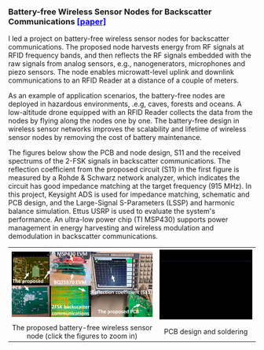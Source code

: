 ### Battery-free Wireless Sensor Nodes for Backscatter Communications [<font color="blue">[paper]</font>](https://ieeexplore.ieee.org/document/10623056)

I led a project on battery-free wireless sensor nodes for backscatter communications. The proposed node harvests energy from RF signals at RFID frequency bands, and then reflects the RF signals embedded with the raw signals from analog sensors, e.g., nanogenerators, microphones and piezo sensors. The node enables microwatt-level uplink and downlink communications to an RFID Reader at a distance of a couple of meters.

As an example of application scenarios, the battery-free nodes are deployed in hazardous environments, .e.g, caves, forests and oceans. A low-altitude drone equipped with an RFID Reader collects the data from the nodes by flying along the nodes one by one. The battery-free design in wireless sensor networks improves the scalability and lifetime of wireless sensor nodes by removing the cost of battery maintenance.

The figures below show the PCB and node design, S11 and the received spectrums of the 2-FSK signals in backscatter communications.
The reflection coefficient from the proposed circuit (S11) in the first figure is measured by a Rohde & Schwarz network analyzer, which indicates the circuit has good impedance matching at the target frequency (915 MHz). In this project, Keysight ADS is used for impedance matching, schematic and PCB design, and the Large-Signal S-Parameters (LSSP) and harmonic balance simulation. Ettus USRP is used to evaluate the system's performance. An ultra-low power chip (TI MSP430) supports power management in energy harvesting and wireless modulation and demodulation in backscatter communications.

<table style="text-align:center" class="center">
<tr>
<th><a href="/assets/paper_img/EH/EH-4.png"><img src="/assets/paper_img/EH/EH-4.png" style="width:62vw"/></a></th>
<th><a href="/assets/paper_img/EH/EH-1.gif"><img src="/assets/paper_img/EH/EH-1.gif" style="width:38vw"/></a></th>
</tr>
<tr>
<td><Figurenum>The proposed battery-free wireless sensor node (click the figures to zoom in)</Figurenum></td>
<td><Figurenum>PCB design and soldering</Figurenum></td>
</tr>
</table>